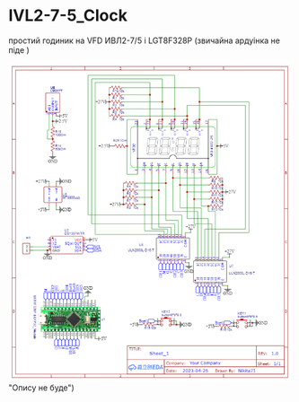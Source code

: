 # IVL2-7-5_Clock

простий годиник на VFD ИВЛ2-7/5 і LGT8F328P (звичайна ардуінка не піде )


 ![alt tag](https://github.com/Nikita7131/IVL2-7-5_Clock/blob/main/Schematic_%D0%B8%D0%B2%D0%BB2-7_5%20test_2023-05-15.png) "Опису не буде")​
